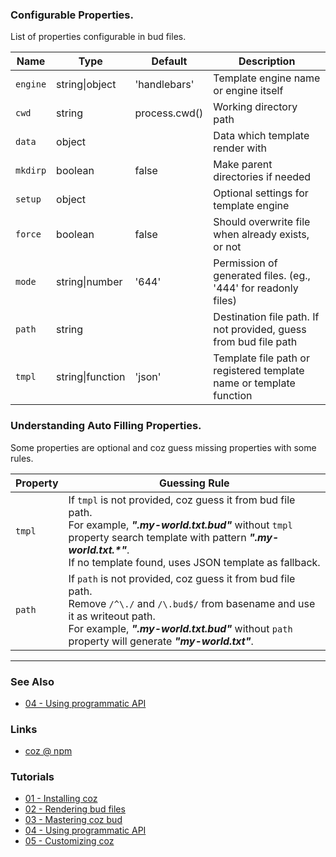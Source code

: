 ### Configurable Properties.

List of properties configurable in bud files.

| Name | Type | Default | Description |
| ----- | ----- | ----- | ----- |
| `engine` | string&#124;object | &#x27;handlebars&#x27; | Template engine name or engine itself |
| `cwd` | string | process.cwd() | Working directory path |
| `data` | object |  | Data which template render with |
| `mkdirp` | boolean | false | Make parent directories if needed |
| `setup` | object |  | Optional settings for template engine |
| `force` | boolean | false | Should overwrite file when already exists, or not |
| `mode` | string&#124;number | &#x27;644&#x27; | Permission of generated files. (eg., &#x27;444&#x27; for readonly files) |
| `path` | string |  | Destination file path. If not provided, guess from bud file path |
| `tmpl` | string&#124;function | &#x27;json&#x27; | Template file path or registered template name or template function |



### Understanding Auto Filling Properties.

Some properties are optional and coz guess missing properties with some rules.

| Property | Guessing Rule |
| --- | --- |
| `tmpl` | If `tmpl` is not provided, coz guess it from bud file path. <br/> For example, **_".my-world.txt.bud"_** without `tmpl` property  search template with pattern **_".my-world.txt.\*"_**. <br/> If no template found, uses JSON template as fallback. |
| `path` | If `path` is not provided, coz guess it from bud file path. <br/> Remove `/^\./` and `/\.bud$/` from basename and use it as writeout path. <br/> For example, **_".my-world.txt.bud"_** without `path` property will generate **_"my-world.txt"_**. |


___

### See Also

<!-- See also start -->

+ [04 - Using programmatic API][tutorial_04_using_programmatic_a_p_i_url]

<!-- See also end -->

### Links

+ [coz @ npm][my_npm_url]


### Tutorials

<!-- Tutorials start -->

+ [01 - Installing coz][tutorial_01_installing_coz_url]
+ [02 - Rendering bud files][tutorial_02_rendering_bud_files_url]
+ [03 - Mastering coz bud][tutorial_03_mastering_coz_bud_url]
+ [04 - Using programmatic API][tutorial_04_using_programmatic_a_p_i_url]
+ [05 - Customizing coz][tutorial_05_customizing_coz_url]

<!-- Tutorials end -->


<!-- URLs start -->

[nodejs_url]: http://nodejs.org/
[nodejs_download_url]: https://nodejs.org/download/
[npm_url]: https://www.npmjs.com/
[nvm_url]: https://github.com/creationix/nvm
[my_npm_url]: http://www.npmjs.org/package/coz
[my_apiguide_url]: http://okunishinishi.github.io/coz/apiguide/
[tutorial_01_installing_coz_url]: tutorial-01%20-%20Installing%20coz.html
[tutorial_02_rendering_bud_files_url]: tutorial-02%20-%20Rendering%20bud%20files.html
[tutorial_03_mastering_coz_bud_url]: tutorial-03%20-%20Mastering%20coz%20bud.html
[tutorial_04_using_programmatic_a_p_i_url]: tutorial-04%20-%20Using%20programmatic%20API.html
[tutorial_05_customizing_coz_url]: tutorial-05%20-%20Customizing%20coz.html

<!-- URLs end -->